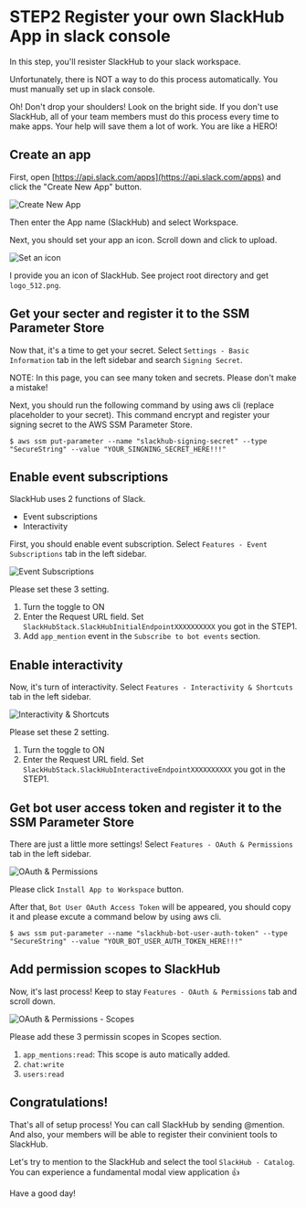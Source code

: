 # STEP2 Register your own SlackHub App in slack console
In this step, you'll resister SlackHub to your slack workspace.

Unfortunately, there is NOT a way to do this process automatically. You must manually set up in slack console.

Oh! Don't drop your shoulders! Look on the bright side.
If you don't use SlackHub, all of your team members must do this process every time to make apps. Your help will save them a lot of work. You are like a HERO!

## Create an app
First, open [https://api.slack.com/apps](https://api.slack.com/apps) and click the "Create New App" button.

![Create New App](https://github.com/Jimon-s/slackhub/blob/images/guide_admin_1.png)

Then enter the App name (SlackHub) and select Workspace.

Next, you should set your app an icon. Scroll down and click to upload.

![Set an icon](https://github.com/Jimon-s/slackhub/blob/images/guide_admin_2.png)

I provide you an icon of SlackHub. See project root directory and get `logo_512.png`.

## Get your secter and register it to the SSM Parameter Store
Now that, it's a time to get your secret. Select `Settings - Basic Information` tab in the left sidebar and search `Signing Secret`.

NOTE: In this page, you can see many token and secrets. Please don't make a mistake!

Next, you should run the following command by using aws cli (replace placeholder to your secret). This command encrypt and register your signing secret to the AWS SSM Parameter Store.

```
$ aws ssm put-parameter --name "slackhub-signing-secret" --type "SecureString" --value "YOUR_SINGNING_SECRET_HERE!!!"
```

## Enable event subscriptions
SlackHub uses 2 functions of Slack.

- Event subscriptions
- Interactivity

First, you should enable event subscription. Select `Features - Event Subscriptions` tab in the left sidebar.

![Event Subscriptions](https://github.com/Jimon-s/slackhub/blob/images/guide_admin_3.png)

Please set these 3 setting.

1. Turn the toggle to ON
2. Enter the Request URL field. Set `SlackHubStack.SlackHubInitialEndpointXXXXXXXXXX` you got in the STEP1.
3. Add `app_mention` event in the `Subscribe to bot events` section.

## Enable interactivity
Now, it's turn of interactivity. Select `Features - Interactivity & Shortcuts` tab in the left sidebar.

![Interactivity & Shortcuts](https://github.com/Jimon-s/slackhub/blob/images/guide_admin_4.png)

Please set these 2 setting.

1. Turn the toggle to ON
2. Enter the Request URL field. Set `SlackHubStack.SlackHubInteractiveEndpointXXXXXXXXXX` you got in the STEP1.

## Get bot user access token and register it to the SSM Parameter Store
There are just a little more settings! Select `Features - OAuth & Permissions` tab in the left sidebar.

![OAuth & Permissions](https://github.com/Jimon-s/slackhub/blob/images/guide_admin_5.png)

Please click `Install App to Workspace` button. 

After that, `Bot User OAuth Access Token` will be appeared, you should copy it and please excute a command below by using aws cli.

```
$ aws ssm put-parameter --name "slackhub-bot-user-auth-token" --type "SecureString" --value "YOUR_BOT_USER_AUTH_TOKEN_HERE!!!" 
```

## Add permission scopes to SlackHub
Now, it's last process! Keep to stay `Features - OAuth & Permissions` tab and scroll down.

![OAuth & Permissions - Scopes](https://github.com/Jimon-s/slackhub/blob/images/guide_admin_6.png)

Please add these 3 permissin scopes in Scopes section.

1. `app_mentions:read`: This scope is auto matically added.
2. `chat:write`
3. `users:read`

## Congratulations!
That's all of setup process! You can call SlackHub by sending @mention. 
And also, your members will be able to register their convinient tools to SlackHub.

Let's try to mention to the SlackHub and select the tool `SlackHub - Catalog`. You can experience a fundamental modal view application :+1:

Have a good day!
